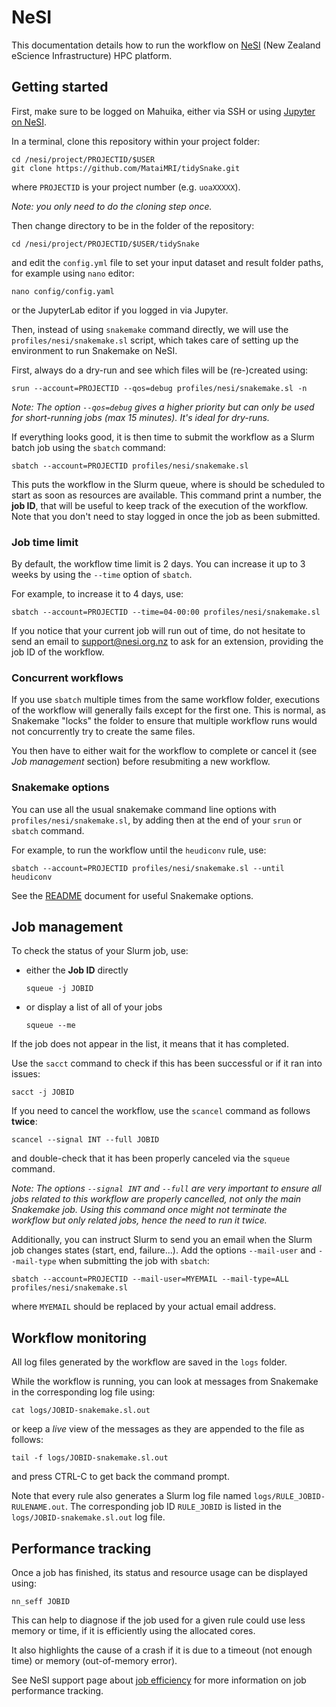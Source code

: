 #  NeSI

This documentation details how to run the workflow on [NeSI](https://www.nesi.org.nz/) (New Zealand eScience Infrastructure) HPC platform.


## Getting started

First, make sure to be logged on Mahuika, either via SSH or using [Jupyter on NeSI](https//jupyter.nesi.org.nz).

In a terminal, clone this repository within your project folder:

```
cd /nesi/project/PROJECTID/$USER
git clone https://github.com/MataiMRI/tidySnake.git
```

where `PROJECTID` is your project number (e.g. `uoaXXXXX`).

*Note: you only need to do the cloning step once.*

Then change directory to be in the folder of the repository:

```
cd /nesi/project/PROJECTID/$USER/tidySnake
```

and edit the `config.yml` file to set your input dataset and result folder paths, for example using `nano` editor:

```
nano config/config.yaml
```

or the JupyterLab editor if you logged in via Jupyter.

Then, instead of using `snakemake` command directly, we will use the `profiles/nesi/snakemake.sl` script, which takes care of setting up the environment to run Snakemake on NeSI.

First, always do a dry-run and see which files will be (re-)created using:

```
srun --account=PROJECTID --qos=debug profiles/nesi/snakemake.sl -n
```

*Note: The option `--qos=debug` gives a higher priority but can only be used for short-running jobs (max 15 minutes). It's ideal for dry-runs.*

If everything looks good, it is then time to submit the workflow as a Slurm batch job using the `sbatch` command:

```
sbatch --account=PROJECTID profiles/nesi/snakemake.sl
```

This puts the workflow in the Slurm queue, where is should be scheduled to start as soon as resources are available.
This command print a number, the **job ID**, that will be useful to keep track of the execution of the workflow.
Note that you don't need to stay logged in once the job as been submitted.


### Job time limit

By default, the workflow time limit is 2 days.
You can increase it up to 3 weeks by using the `--time` option of `sbatch`.

For example, to increase it to 4 days, use:

```
sbatch --account=PROJECTID --time=04-00:00 profiles/nesi/snakemake.sl
```

If you notice that your current job will run out of time, do not hesitate to send an email to support@nesi.org.nz to ask for an extension, providing the job ID of the workflow.


### Concurrent workflows

If you use `sbatch` multiple times from the same workflow folder, executions of the workflow will generally fails except for the first one.
This is normal, as Snakemake "locks" the folder to ensure that multiple workflow runs would not concurrently try to create the same files.

You then have to either wait for the workflow to complete or cancel it (see *Job management* section) before resubmiting a new workflow.


### Snakemake options

You can use all the usual snakemake command line options with `profiles/nesi/snakemake.sl`, by adding then at the end of your `srun` or `sbatch` command.

For example, to run the workflow until the `heudiconv` rule, use:

```
sbatch --account=PROJECTID profiles/nesi/snakemake.sl --until heudiconv
```

See the [README](README.md#Useful-Snakemake-options) document for useful Snakemake options.


## Job management

To check the status of your Slurm job, use:

- either the **Job ID** directly

  ```
  squeue -j JOBID
  ```

- or display a list of all of your jobs

  ```
  squeue --me
  ```

If the job does not appear in the list, it means that it has completed.

Use the `sacct` command to check if this has been successful or if it ran into issues:

```
sacct -j JOBID
```

If you need to cancel the workflow, use the `scancel` command as follows **twice**:

```
scancel --signal INT --full JOBID
```

and double-check that it has been properly canceled via the `squeue` command.

*Note: The options `--signal INT` and `--full` are very important to ensure all jobs related to this workflow are properly cancelled, not only the main Snakemake job.
Using this command once might not terminate the workflow but only related jobs, hence the need to run it twice.*

Additionally, you can instruct Slurm to send you an email when the Slurm job changes states (start, end, failure...).
Add the options `--mail-user` and `--mail-type` when submitting the job with `sbatch`:

```
sbatch --account=PROJECTID --mail-user=MYEMAIL --mail-type=ALL profiles/nesi/snakemake.sl
```

where `MYEMAIL` should be replaced by your actual email address.


## Workflow monitoring

All log files generated by the workflow are saved in the `logs` folder.

While the workflow is running, you can look at messages from Snakemake in the corresponding log file using:

```
cat logs/JOBID-snakemake.sl.out
```

or  keep a *live* view of the messages as they are appended to the file as follows:

```
tail -f logs/JOBID-snakemake.sl.out
```

and press CTRL-C to get back the command prompt.

Note that every rule also generates a Slurm log file named `logs/RULE_JOBID-RULENAME.out`.
The corresponding job ID `RULE_JOBID` is listed in the `logs/JOBID-snakemake.sl.out` log file.


## Performance tracking

Once a job has finished, its status and resource usage can be displayed using:

```
nn_seff JOBID
```

This can help to diagnose if the job used for a given rule could use less memory or time, if it is efficiently using the allocated cores.

It also highlights the cause of a crash if it is due to a timeout (not enough time) or memory (out-of-memory error).

See NeSI support page about [job efficiency](https://docs.nesi.org.nz/Getting_Started/Next_Steps/Finding_Job_Efficiency/) for more information on job performance tracking.
